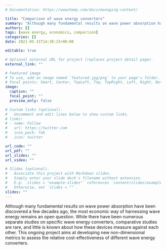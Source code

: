 ```yaml
---
# Documentation: https://wowchemy.com/docs/managing-content/

title: "Comparison of wave energy converters"
summary: "Although many fundamental results on wave power absorption have been discovered a few decades ago, the most economic way of harnessing wave energy remains an open question. This ongoing project aims at developing new non-dimensional metrics to assess the relative cost-effectiveness of different wave energy converters."
authors: []
tags: [wave energy, economics, comparison]
categories: []
date: 2021-05-31T14:38:23+08:00

editable: true

# Optional external URL for project (replaces project detail page).
external_link: ""

# Featured image
# To use, add an image named `featured.jpg/png` to your page's folder.
# Focal points: Smart, Center, TopLeft, Top, TopRight, Left, Right, BottomLeft, Bottom, BottomRight.
image:
  caption: ""
  focal_point: ""
  preview_only: false

# Custom links (optional).
#   Uncomment and edit lines below to show custom links.
# links:
# - name: Follow
#   url: https://twitter.com
#   icon_pack: fab
#   icon: twitter

url_code: ""
url_pdf: ""
url_slides: ""
url_video: ""

# Slides (optional).
#   Associate this project with Markdown slides.
#   Simply enter your slide deck's filename without extension.
#   E.g. `slides = "example-slides"` references `content/slides/example-slides.md`.
#   Otherwise, set `slides = ""`.
slides: ""
---
```


Although many fundamental results on wave power absorption have been discovered a few decades ago, the most economic way of harnessing wave energy remains an open question. While there have been numerous separate studies on specific wave energy converters, comparative studies are rare, and little is known about how these devices measure against each other. This ongoing project aims at developing new non-dimensional metrics to assess the relative cost-effectiveness of different wave energy converters.
